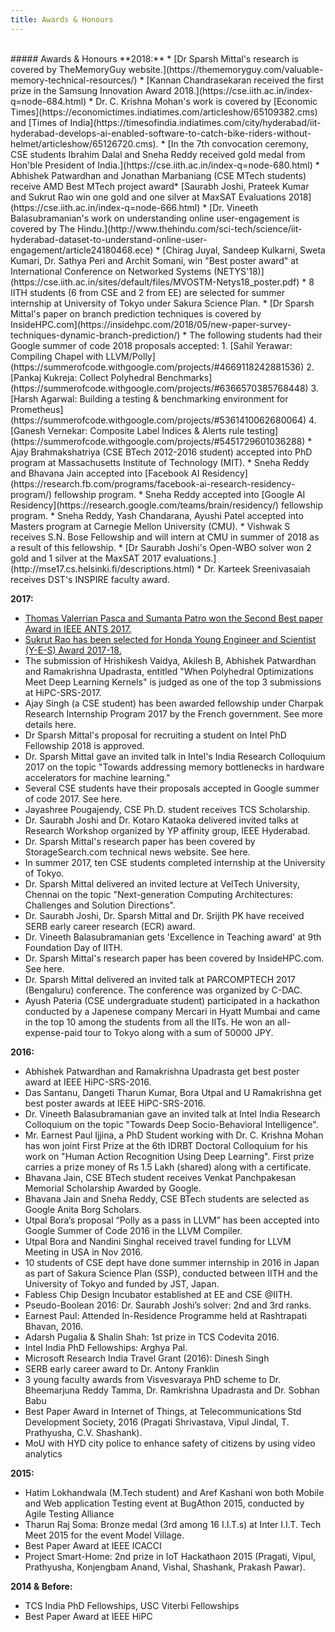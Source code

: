 ```yaml
---
title: Awards & Honours
---
```

<br>
##### Awards & Honours
**2018:**
* [Dr Sparsh Mittal's research is covered by TheMemoryGuy website.](https://thememoryguy.com/valuable-memory-technical-resources/)
* [Kannan Chandrasekaran received the first prize in the Samsung Innovation Award 2018.](https://cse.iith.ac.in/index-q=node-684.html)
* Dr. C. Krishna Mohan's work is covered by [Economic Times](https://economictimes.indiatimes.com/articleshow/65109382.cms) and [Times of India](https://timesofindia.indiatimes.com/city/hyderabad/iit-hyderabad-develops-ai-enabled-software-to-catch-bike-riders-without-helmet/articleshow/65126720.cms).
* [In the 7th convocation ceremony, CSE students Ibrahim Dalal and  Sneha Reddy received gold medal from        Hon'ble President of India.](https://cse.iith.ac.in/index-q=node-680.html)
* Abhishek Patwardhan and Jonathan  Marbaniang (CSE MTech students) receive AMD Best MTech project award​
* [Saurabh Joshi, Prateek Kumar and Sukrut Rao win one gold and one silver at MaxSAT Evaluations 2018](https://cse.iith.ac.in/index-q=node-666.html)
* [Dr. Vineeth Balasubramanian's work on understanding online user-engagement is covered by The Hindu.](http://www.thehindu.com/sci-tech/science/iit-hyderabad-dataset-to-understand-online-user-engagement/article24180468.ece)
* [Chirag Juyal, Sandeep Kulkarni, Sweta Kumari, Dr. Sathya Peri and Archit Somani, win "Best poster award" at International Conference on Networked Systems (NETYS'18)](https://cse.iith.ac.in/sites/default/files/MVOSTM-Netys18_poster.pdf)
* 8 IITH students (6 from CSE and 2 from EE) are selected for summer internship at University of Tokyo under Sakura Science Plan.
* [Dr Sparsh Mittal's paper on branch prediction techniques is covered by InsideHPC.com](https://insidehpc.com/2018/05/new-paper-survey-techniques-dynamic-branch-prediction/)
* The following students had their Google summer of code 2018 proposals accepted: 
  1. [Sahil Yerawar: Compiling Chapel with LLVM/Polly](https://summerofcode.withgoogle.com/projects/#4669118242881536)
  2. [Pankaj Kukreja: Collect Polyhedral Benchmarks](https://summerofcode.withgoogle.com/projects/#6366570385768448)
  3. [Harsh Agarwal: Building a testing & benchmarking environment for Prometheus](https://summerofcode.withgoogle.com/projects/#5361410062680064)
  4. [Ganesh Vernekar: Composite Label Indices & Alerts rule testing](https://summerofcode.withgoogle.com/projects/#5451729601036288)
* Ajay Brahmakshatriya (CSE BTech 2012-2016 student) accepted into PhD program at Massachusetts Institute of Technology (MIT).
* Sneha Reddy and Bhavana Jain accepted into [Facebook AI Residency](https://research.fb.com/programs/facebook-ai-research-residency-program/) fellowship program.
* Sneha Reddy accepted into [Google AI Residency](https://research.google.com/teams/brain/residency/) fellowship program.
* Sneha Reddy, Yash Chandarana, Ayushi Patel accepted into Masters program at Carnegie Mellon University (CMU).
* Vishwak S receives S.N. Bose Fellowship and will intern at CMU in summer of 2018 as a result of this fellowship.
* [Dr Saurabh Joshi's Open-WBO solver won 2 gold and 1 silver at the MaxSAT 2017 evaluations.](http://mse17.cs.helsinki.fi/descriptions.html)
* Dr. Karteek Sreenivasaiah receives DST's INSPIRE faculty award.

**​2017:**  
* [Thomas Valerrian Pasca and Sumanta Patro  won the Second Best paper Award in IEEE ANTS 2017.](http://ants2017.ieee-comsoc-ants.org/best-paper-awards/)
* [Sukrut Rao has been selected for Honda Young Engineer and Scientist (Y-E-S) Award 2017-18.](http://yes.honda.co.in/benefits.aspx)
* The submission of Hrishikesh Vaidya, Akilesh B, Abhishek Patwardhan and Ramakrishna Upadrasta, entitled "When Polyhedral Optimizations Meet Deep Learning Kernels" is judged as one of the top 3 submissions at HiPC-SRS-2017.
* Ajay Singh (a CSE student) has been awarded fellowship under Charpak Research Internship Program 2017 by the French government. See more details here.
* Dr Sparsh Mittal's proposal for recruiting a student on Intel PhD Fellowship 2018 is approved.
* Dr. Sparsh Mittal gave an invited talk in Intel's India Research Colloquium 2017 on the topic "Towards addressing memory bottlenecks in hardware accelerators for machine learning."
* Several CSE students have their proposals accepted in Google summer of code 2017. See here.
* Jayashree Pougajendy, CSE Ph.D. student receives TCS Scholarship.
* Dr. Saurabh Joshi and Dr. Kotaro Kataoka delivered invited talks at Research Workshop organized by YP affinity group, IEEE Hyderabad.
* Dr. Sparsh Mittal's research paper has been covered by StorageSearch.com technical news website. See here.
* In summer 2017, ten CSE students completed internship at the University of Tokyo.
* Dr. Sparsh Mittal delivered an invited lecture at VelTech University, Chennai on the topic "Next-generation Computing Architectures: Challenges and Solution Directions".
* Dr. Saurabh Joshi, Dr. Sparsh Mittal and Dr. Srijith PK have received SERB early career research (ECR) award.
* Dr. Vineeth Balasubramanian gets 'Excellence in Teaching award' at 9th Foundation Day of IITH.
* Dr. Sparsh Mittal's research paper has been covered by InsideHPC.com. See here.
* Dr. Sparsh  Mittal delivered an invited talk at PARCOMPTECH 2017 (Bengaluru) conference. The conference was organized by C-DAC. 
* Ayush Pateria (CSE undergraduate student) participated in a hackathon conducted by a Japenese company Mercari in Hyatt Mumbai and came in the top 10 among the students from all the IITs. He won an all-expense-paid tour to Tokyo along with a sum of 50000 JPY.

**2016:**  
* Abhishek Patwardhan and Ramakrishna Upadrasta get best poster award at IEEE HiPC-SRS-2016.
* Das Santanu, Dangeti Tharun Kumar, Bora Utpal and U Ramakrishna get best poster awards at IEEE HiPC-SRS-2016.
* Dr. Vineeth Balasubramanian gave an invited talk at Intel India Research Colloquium on the topic "Towards Deep Socio-Behavioral Intelligence".
* Mr. Earnest Paul Ijjina, a PhD Student working with Dr. C. Krishna Mohan has won joint First Prize at the 6th IDRBT Doctoral Colloquium for his work on "Human Action Recognition Using Deep Learning". First prize carries a prize money of Rs 1.5 Lakh (shared) along with a certificate. 
* Bhavana Jain, CSE BTech student receives Venkat Panchpakesan Memorial Scholarship Awarded by Google.
* Bhavana Jain and Sneha Reddy, CSE BTech students are selected as Google Anita Borg Scholars.
* Utpal Bora’s proposal “Polly as a pass in LLVM” has been accepted into Google Summer of Code 2016 in the LLVM Compiler.
* Utpal Bora and Nandini Singhal received travel funding for LLVM Meeting in USA in Nov 2016.
* 10 students of CSE dept have done summer internship in 2016 in Japan as part of Sakura Science Plan (SSP), conducted between IITH and the University of Tokyo and funded by JST, Japan.
* Fabless Chip Design Incubator established at EE and CSE @IITH.
* Pseudo-Boolean 2016: Dr. Saurabh Joshi’s solver: 2nd and 3rd ranks.
* Earnest Paul: Attended In-Residence Programme held at Rashtrapati Bhavan, 2016.
* Adarsh Pugalia & Shalin Shah: 1st prize in TCS Codevita 2016.
* Intel India PhD Fellowships: Arghya Pal.
* Microsoft Research India Travel Grant (2016): Dinesh Singh
* SERB early career award to Dr. Antony Franklin
* 3 young faculty awards from Visvesvaraya PhD scheme to Dr. Bheemarjuna Reddy Tamma, Dr. Ramkrishna Upadrasta and Dr. Sobhan Babu 
* Best Paper Award in Internet of Things, at Telecommunications Std Development Society, 2016 (Pragati Shrivastava, Vipul Jindal, T. Prathyusha, C.V. Shashank).
* MoU with HYD city police to enhance safety of citizens by using video analytics

**2015:**  
* Hatim Lokhandwala (M.Tech student) and Aref Kashani won both Mobile and Web application Testing event at BugAthon 2015, conducted by Agile Testing Alliance
* Tharun Raj Soma: Bronze medal (3rd among 16 I.I.T.s) at Inter I.I.T. Tech Meet 2015 for the event Model Village.
* Best Paper Award at IEEE ICACCI
* Project Smart-Home: 2nd prize in IoT Hackathaon 2015 (Pragati, Vipul, Prathyusha, Konjengbam Anand, Vishal, Shashank, Prakash Pawar).

**2014 & Before:**  
* TCS India PhD Fellowships, USC Viterbi Fellowships
* Best Paper Award at IEEE HiPC 